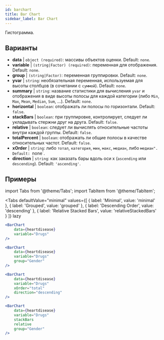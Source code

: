 ```yaml
---
id: barchart
title: Bar Chart
sidebar_label: Bar Chart
---
```


Гистограмма.

## Варианты

* __data__ | `object (required)`: массивы объектов оценки. Default: `none`.
* __variable__ | `(string|Factor) (required)`: переменная для отображения. Default: `none`.
* __group__ | `(string|Factor)`: переменная группировки. Default: `none`.
* __yvar__ | `string`: необязательная переменная, используемая для высоты столбцов (в сочетании с `суммой`). Default: `none`.
* __summary__ | `string`: название статистики для вычисления `yvar` и отображения в виде высоты полосы для каждой категории (либо `Min`, `Max`, `Mean`, `Median`, `Sum`, ...). Default: `none`.
* __horizontal__ | `boolean`: отображать ли полосы по горизонтали. Default: `false`.
* __stackBars__ | `boolean`: при группировке, контролирует, следует ли укладывать стержни друг на друга. Default: `false`.
* __relative__ | `boolean`: следует ли вычислять относительные частоты внутри каждой группы. Default: `false`.
* __totalPercent__ | `boolean`: отображать ли общие полосы в качестве относительных частот. Default: `false`.
* __xOrder__ | `string`: либо `тотал`, `категория`, `мин`, `макс`, `медиан`, либо `медиан". Default: `none`.
* __direction__ | `string`: как заказать бары вдоль оси x (`ascending` или `descending`). Default: `'ascending'`.


## Примеры

import Tabs from '@theme/Tabs';
import TabItem from '@theme/TabItem';

<Tabs
    defaultValue="minimal"
    values={[
        { label: 'Minimal', value: 'minimal' },
        { label: 'Grouped', value: 'grouped' },
        { label: 'Descending Order', value: 'descending' },
        { label: 'Relative Stacked Bars', value: 'relativeStackedBars' }
    ]}
    lazy
>

<TabItem value="minimal">

```jsx live
<BarChart 
    data={heartdisease} 
    variable="Drugs"
/>
```
</TabItem>

<TabItem value="grouped">

```jsx live
<BarChart 
    data={heartdisease} 
    variable="Drugs"
    group="Gender"
/>
```

</TabItem>

<TabItem value="descending">

```jsx live
<BarChart 
    data={heartdisease} 
    variable="Drugs"
    xOrder="total"
    direction="descending"
/>
```
</TabItem>

<TabItem value="relativeStackedBars">

```jsx live
<BarChart 
    data={heartdisease} 
    variable="Drugs"
    stackBars
    relative
    group="Gender"
/>
```
</TabItem>

</Tabs>
